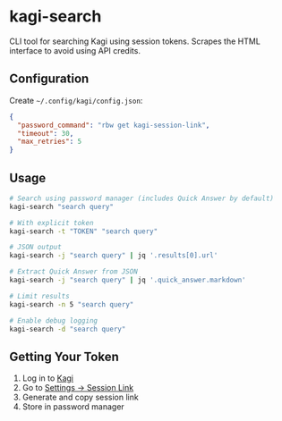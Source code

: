 # kagi-search

CLI tool for searching Kagi using session tokens. Scrapes the HTML interface to
avoid using API credits.

## Configuration

Create `~/.config/kagi/config.json`:

```json
{
  "password_command": "rbw get kagi-session-link",
  "timeout": 30,
  "max_retries": 5
}
```

## Usage

```bash
# Search using password manager (includes Quick Answer by default)
kagi-search "search query"

# With explicit token
kagi-search -t "TOKEN" "search query"

# JSON output
kagi-search -j "search query" | jq '.results[0].url'

# Extract Quick Answer from JSON
kagi-search -j "search query" | jq '.quick_answer.markdown'

# Limit results
kagi-search -n 5 "search query"

# Enable debug logging
kagi-search -d "search query"
```

## Getting Your Token

1. Log in to [Kagi](https://kagi.com)
2. Go to [Settings → Session Link](https://kagi.com/settings?p=api)
3. Generate and copy session link
4. Store in password manager
